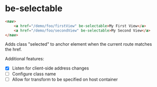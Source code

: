 # be-selectable

```html
<nav>
    <a href="/demo/foo/firstView" be-selectable>My First View</a>
    <a href="/demo/foo/secondView" be-selectable>My Second View</a>
</nav>
```

Adds class "selected" to anchor element when the current route matches the href.

Additional features:

- [x] Listen for client-side address changes
- [ ] Configure class name
- [ ] Allow for transform to be specified on host container